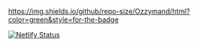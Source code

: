 https://img.shields.io/github/repo-size/Ozzymand/html?color=green&style=for-the-badge

[![Netlify Status](https://api.netlify.com/api/v1/badges/a46562d4-32e5-420b-a907-3a234e6bfad6/deploy-status)](https://app.netlify.com/sites/ozzymand/deploys)
